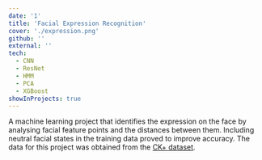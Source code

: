 ```yaml
---
date: '1'
title: 'Facial Expression Recognition'
cover: './expression.png'
github: ''
external: ''
tech:
  - CNN
  - ResNet
  - HMM
  - PCA
  - XGBoost
showInProjects: true
---
```


A machine learning project that identifies the expression on the face by analysing facial feature points and the distances between them. Including neutral facial states in the training data proved to improve accuracy. The data for this project was obtained from the [CK+ dataset](https://ieeexplore.ieee.org/document/5543262).
